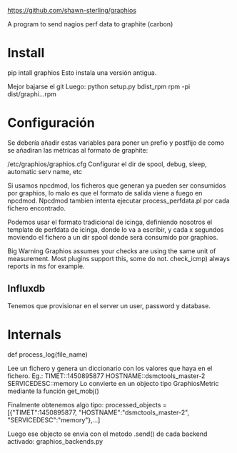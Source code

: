 https://github.com/shawn-sterling/graphios

A program to send nagios perf data to graphite (carbon)

# Install
pip intall graphios
Esto instala una versión antigua.

Mejor bajarse el git
Luego:
python setup.py bdist_rpm
rpm -pi dist/graphi...rpm

# Configuración
Se debería añadir estas variables para poner un prefio y postfijo de como se añadiran las métricas al formato de graphite:

/etc/graphios/graphios.cfg
Configurar el dir de spool, debug, sleep, automatic serv name, etc

Si usamos npcdmod, los ficheros que generan ya pueden ser consumidos por graphios, lo malo es que el formato de salida viene a fuego en npcdmod. Npcdmod tambien intenta ejecutar process_perfdata.pl por cada fichero encontrado.

Podemos usar el formato tradicional de icinga, definiendo nosotros el template de perfdata de icinga, donde lo va a escribir, y cada x segundos moviendo el fichero a un dir spool donde será consumido por graphios.


Big Warning
Graphios assumes your checks are using the same unit of measurement. Most plugins support this, some do not. check_icmp) always reports in ms for example.

## Influxdb
Tenemos que provisionar en el server un user, password y database.


# Internals
def process_log(file_name)

Lee un fichero y genera un diccionario con los valores que haya en el fichero.
Eg.: TIMET::1450895877       HOSTNAME::dsmctools_master-2    SERVICEDESC::memory
Lo convierte en un objecto tipo GraphiosMetric mediante la función get_mobj()

Finalmente obtenemos algo tipo:
processed_objects = [{"TIMET":1450895877, "HOSTNAME":"dsmctools_master-2", "SERVICEDESC":"memory"},...]



Luego ese objecto se envia con el metodo .send() de cada backend activado:
graphios_backends.py
